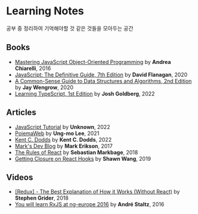 # Learning Notes

공부 중 정리하여 기억해야할 것 같은 것들을 모아두는 공간

## Books

- [Mastering JavaScript Object-Oriented Programming](books/Mastering%20JavaScript%20Object-Oriented%20Programming) by **Andrea Chiarelli**, 2016
- [JavaScript: The Definitive Guide, 7th Edition](books/JavaScript-The%20Definitive%20Guide%2C%207th%20Edition) by **David Flanagan**, 2020
- [A Common-Sense Guide to Data Structures and Algorithms, 2nd Edition](books/A%20Common-Sense%20Guide%20to%20Data%20Structures%20and%20Algorithms%2C%202nd%20Edition) by **Jay Wengrow**, 2020
- [Learning TypeScript, 1st Edition](books/Learning%20TypeScript/) by **Josh Goldberg**, 2022

## Articles

- [JavaScript Tutorial](articles/JavaScript-Tutorial) by **Unknown**, 2022
- [PoiemaWeb](articles/PoiemaWeb) by **Ung-mo Lee**, 2021
- [Kent C. Dodds](articles/Kent%20C.%20Dodds) by **Kent C. Dodds**, 2022
- [Mark's Dev Blog](articles/Mark's%20Dev%20Blog) by **Mark Erikson**, 2017
- [The Rules of React](articles/The%20Rules%20of%20React.md) by **Sebastian Markbage**, 2018
- [Getting Closure on React Hooks](articles/Getting%20Closure%20on%20React%20Hooks.md) by **Shawn Wang**, 2019

## Videos

- [[Redux] - The Best Explanation of How it Works (Without React)](videos/[Redux]%20-%20The%20Best%20Explanation%20of%20How%20it%20Works) by **Stephen Grider**, 2018
- [You will learn RxJS at ng-europe 2016](videos/You%20will%20learn%20RxJS%20at%20ng-europe%202016/) by **André Staltz**, 2016
